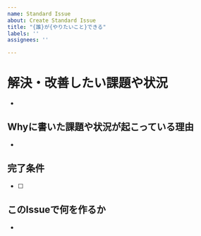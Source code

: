 ```yaml
---
name: Standard Issue
about: Create Standard Issue
title: "{誰}が{やりたいこと}できる"
labels: ''
assignees: ''

---
```


# 解決・改善したい課題や状況
<!-- なぜこのIssueをやるのか、どのような価値を生み出すのか、背景などを記載する -->
- 
## Whyに書いた課題や状況が起こっている理由
- 
## 完了条件
<!-- このIssueを完了といってよい条件を記載する -->
- [ ] 
## このIssueで何を作るか
<!-- 起票段階でわかっているものがあれば記載 -->
<!-- リファインメント時にここに記載していく -->
<!-- 量が多い場合はsub-issueに切り出す -->
-
